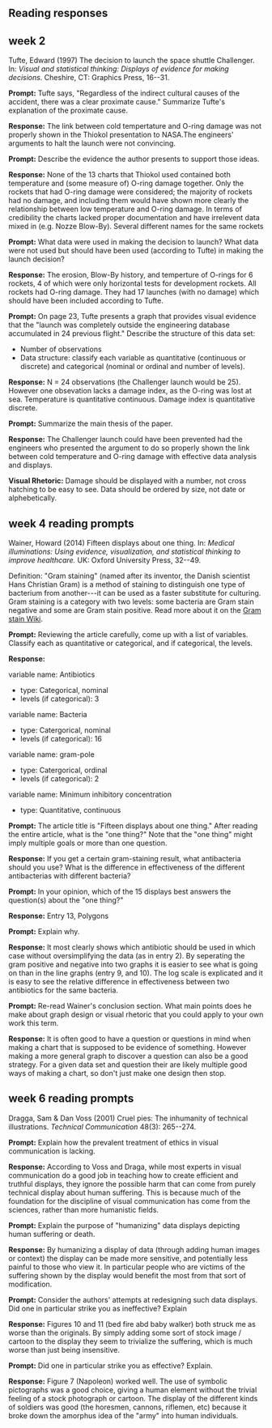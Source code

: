
Reading responses
-----------------

week 2
------

Tufte, Edward (1997) The decision to launch the space shuttle Challenger. In: *Visual and statistical thinking: Displays of evidence for making decisions.* Cheshire, CT: Graphics Press, 16--31.

**Prompt:** Tufte says, "Regardless of the indirect cultural causes of the accident, there was a clear proximate cause." Summarize Tufte's explanation of the proximate cause.

**Response:** The link between cold tempertature and O-ring damage was not properly shown in the Thiokol presentation to NASA.The engineers' arguments to halt the launch were not convincing.

**Prompt:** Describe the evidence the author presents to support those ideas.

**Response:** None of the 13 charts that Thiokol used contained both temperature and (some measure of) O-ring damage together. Only the rockets that had O-ring damage were considered; the majority of rockets had no damage, and including them would have shown more clearly the relationship between low temperature and O-ring damage. In terms of credibility the charts lacked proper documentation and have irrelevent data mixed in (e.g. Nozze Blow-By). Several different names for the same rockets

**Prompt:** What data were used in making the decision to launch? What data were not used but should have been used (according to Tufte) in making the launch decision?

**Response:** The erosion, Blow-By history, and temperture of O-rings for 6 rockets, 4 of which were only horizontal tests for development rockets. All rockets had O-ring damage. They had 17 launches (with no damage) which should have been included according to Tufte.

**Prompt:** On page 23, Tufte presents a graph that provides visual evidence that the "launch was completely outside the engineering database accumulated in 24 previous flight." Describe the structure of this data set:

-   Number of observations
-   Data structure: classify each variable as quantitative (continuous or discrete) and categorical (nominal or ordinal and number of levels).

**Response:** N = 24 observations (the Challenger launch would be 25). However one obsevation lacks a damage index, as the O-ring was lost at sea. Temperature is quantitative continuous. Damage index is quantitative discrete.

**Prompt:** Summarize the main thesis of the paper.

**Response:** The Challenger launch could have been prevented had the engineers who presented the argument to do so properly shown the link between cold temperature and O-ring damage with effective data analysis and displays.

**Visual Rhetoric:** Damage should be displayed with a number, not cross hatching to be easy to see. Data should be ordered by size, not date or alphebetically.

week 4 reading prompts
----------------------

Wainer, Howard (2014) Fifteen displays about one thing. In: *Medical illuminations: Using evidence, visualization, and statistical thinking to improve healthcare.* UK: Oxford University Press, 32--49.

Definition: "Gram staining" (named after its inventor, the Danish scientist Hans Christian Gram) is a method of staining to distinguish one type of bacterium from another---it can be used as a faster substitute for culturing. Gram staining is a category with two levels: some bacteria are Gram stain negative and some are Gram stain positive. Read more about it on the
[Gram stain Wiki](https://en.wikipedia.org/wiki/Gram_stain).

**Prompt:** Reviewing the article carefully, come up with a list of variables. Classify each as quantitative or categorical, and if categorical, the levels.

**Response:**

variable name: Antibiotics

-   type: Categorical, nominal
-   levels (if categorical): 3

variable name: Bacteria

-   type: Catergorical, nominal
-   levels (if categorical): 16

variable name: gram-pole

-   type: Catergorical, ordinal
-   levels (if categorical): 2

variable name: Minimum inhibitory concentration

-   type: Quantitative, continuous

**Prompt:** The article title is "Fifteen displays about one thing." After reading the entire article, what is the "one thing?" Note that the "one thing" might imply multiple goals or more than one question.

**Response:** If you get a certain gram-staining result, what antibacteria should you use? What is the difference in effectiveness of the different antibacterias with different bacteria?

**Prompt:** In your opinion, which of the 15 displays best answers the question(s) about the "one thing?"

**Response:** Entry 13, Polygons

**Prompt:** Explain why.

**Response:** It most clearly shows which antibiotic should be used in which case without oversimplifying the data (as in entry 2). By seperating the gram positive and negative into two graphs it is easier to see what is going on than in the line graphs (entry 9, and 10). The log scale is explicated and it is easy to see the relative difference in effectiveness between two antibiotics for the same bacteria.

**Prompt:** Re-read Wainer's conclusion section. What main points does he make about graph design or visual rhetoric that you could apply to your own work this term.

**Response:** It is often good to have a question or questions in mind when making a chart that is supposed to be evidence of something. However making a more general graph to discover a question can also be a good strategy. For a given data set and question their are likely multiple good ways of making a chart, so don't just make one design then stop.

week 6 reading prompts
----------------------

Dragga, Sam & Dan Voss (2001) Cruel pies: The inhumanity of technical illustrations. *Technical Communication* 48(3): 265--274.

**Prompt:** Explain how the prevalent treatment of ethics in visual communication is lacking.

**Response:** According to Voss and Draga, while most experts in visual communication do a good job in teaching how to create efficient and truthful displays, they ignore the possible harm that can come from purely technical display about human suffering. This is because much of the foundation for the discipline of visual communication has come from the sciences, rather than more humanistic fields.

**Prompt:** Explain the purpose of "humanizing" data displays depicting human suffering or death.

**Response:** By humanizing a display of data (through adding human images or context) the display can be made more sensitive, and potentially less painful to those who view it. In particular people who are victims of the suffering shown by the display would benefit the most from that sort of modification.

**Prompt:** Consider the authors' attempts at redesigning such data displays. Did one in particular strike you as ineffective? Explain

**Response:** Figures 10 and 11 (bed fire abd baby walker) both struck me as worse than the originals. By simply adding some sort of stock image / cartoon to the display they seem to trivialize the suffering, which is much worse than just being insensitive.

**Prompt:** Did one in particular strike you as effective? Explain.

**Response:** Figure 7 (Napoleon) worked well. The use of symbolic pictographs was a good choice, giving a human element without the trivial feeling of a stock photograph or cartoon. The display of the different kinds of soldiers was good (the horesmen, cannons, riflemen, etc) because it broke down the amorphus idea of the "army" into human individuals.

